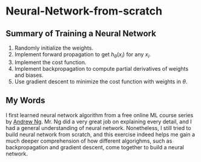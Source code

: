 # Neural-Network-from-scratch

## Summary of Training a Neural Network
1. Randomly initialize the weights.
2. Implement forward propagation to get $h_\theta(x_i)$ for any $x_i$.
3. Implement the cost function.
4. Implement backpropagation to compute partial derivatives of weights and biases.
5. Use gradient descent to minimize the cost function with weights in $\theta$.

## My Words
I first learned neural network algorithm from a free online ML course series by [Andrew Ng](https://www.coursera.org/learn/machine-learning/home/welcome). Mr. Ng did a very great job on explaining every detail, and I had a general understanding of neural network. Nonetheless, I still tried to build neural network from scratch, and this exercise indeed helps me gain a much deeper comprehension of how different algorighms, such as backpropagation and gradient descent, come together to build a neural network.
